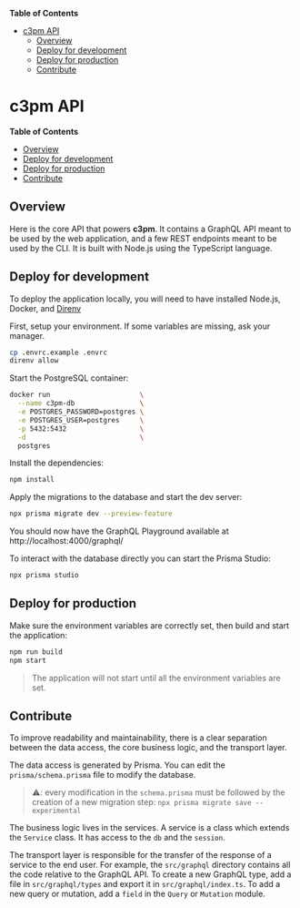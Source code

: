 <!-- START doctoc generated TOC please keep comment here to allow auto update -->
<!-- DON'T EDIT THIS SECTION, INSTEAD RE-RUN doctoc TO UPDATE -->
**Table of Contents**

- [c3pm API](#c3pm-api)
  - [Overview](#overview)
  - [Deploy for development](#deploy-for-development)
  - [Deploy for production](#deploy-for-production)
  - [Contribute](#contribute)

<!-- END doctoc generated TOC please keep comment here to allow auto update -->

# c3pm API

<!-- START doctoc generated TOC please keep comment here to allow auto update -->
<!-- DON'T EDIT THIS SECTION, INSTEAD RE-RUN doctoc TO UPDATE -->
**Table of Contents**

- [Overview](#overview)
- [Deploy for development](#deploy-for-development)
- [Deploy for production](#deploy-for-production)
- [Contribute](#contribute)

<!-- END doctoc generated TOC please keep comment here to allow auto update -->

## Overview

Here is the core API that powers **c3pm**. It contains a GraphQL API
meant to be used by the web application, and a few REST endpoints
meant to be used by the CLI. It is built with Node.js using the
TypeScript language.


## Deploy for development

To deploy the application locally, you will need to have installed
Node.js, Docker, and [Direnv](https://direnv.net)

First, setup your environment. If some variables are missing, ask
your manager.
```bash
cp .envrc.example .envrc
direnv allow
```

Start the PostgreSQL container:
```bash
docker run                      \
  --name c3pm-db                \
  -e POSTGRES_PASSWORD=postgres \
  -e POSTGRES_USER=postgres     \
  -p 5432:5432                  \
  -d                            \
  postgres
```

Install the dependencies:
```bash
npm install
```

Apply the migrations to the database and start the dev server:
```bash
npx prisma migrate dev --preview-feature
```

You should now have the GraphQL Playground available at
http://localhost:4000/graphql/

To interact with the database directly you can start the Prisma
Studio:
```bash
npx prisma studio
```


## Deploy for production

Make sure the environment variables are correctly set, then build
and start the application:
```bash
npm run build
npm start
```

> The application will not start until all the environment variables
> are set.


## Contribute

To improve readability and maintainability, there is a clear
separation between the data access, the core business logic, and
the transport layer.

The data access is generated by Prisma. You can edit the
`prisma/schema.prisma` file to modify the database.
> :warning:: every modification in the `schema.prisma` must be
> followed by the creation of a new migration step: `npx prisma
> migrate save --experimental`

The business logic lives in the services. A service is a class
which extends the `Service` class. It has access to the `db` and
the `session`.

The transport layer is responsible for the transfer of the response
of a service to the end user. For example, the `src/graphql`
directory contains all the code relative to the GraphQL API. To
create a new GraphQL type, add a file in `src/graphql/types` and
export it in `src/graphql/index.ts`. To add a new query or
mutation, add a `field` in the `Query` or `Mutation` module.
